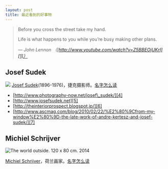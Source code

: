 ```yaml
---
layout: post
title: 最近看到的好事物
---
```


> Before you cross the street take my hand.
> 
> Life is what happens to you while you’re busy making other plans.
> 
> _— John Lennon （[http://www.youtube.com/watch?v=Z5BBEOjUKrI][1]）_

## Josef Sudek
![][image-1]
[Josef Sudek][2](1896-1976)，捷克摄影师。[名字怎么读][3]

- [http://www.photography-now.net/josef\_sudek/][4]
- [http://www.josefsudek.net][5]
- [http://theinteriorprospect.blogspot.jp/][6]
- [http://www.ascmag.com/blog/2010/02/22/%E2%80%9Cfrom-my-window%E2%80%9D-the-late-work-of-andre-kertesz-and-josef-sudek/][7]

## Michiel Schrijver
![The world outside. 120 x 80 cm. 2014][image-2]

[Michiel Schrijver][8]，荷兰画家。[名字怎么读][9]



[1]:	http://www.youtube.com/watch?v=Z5BBEOjUKrI
[2]:	http://en.wikipedia.org/wiki/Josef%5C_Sudek
[3]:	https://translate.google.com.hk/?ie=UTF-8&hl=en&client=tw-ob#cs/en/Josef%20Sudek
[4]:	http://www.photography-now.net/josef_sudek/
[5]:	http://www.josefsudek.net/ "http://www.josefsudek.net"
[6]:	http://theinteriorprospect.blogspot.jp/
[7]:	http://www.ascmag.com/blog/2010/02/22/%E2%80%9Cfrom-my-window%E2%80%9D-the-late-work-of-andre-kertesz-and-josef-sudek/
[8]:	http://www.michielschrijver.nl/ "http://www.michielschrijver.nl"
[9]:	https://translate.google.com.hk/?ie=UTF-8&hl=en&client=tw-ob#nl/en/Michiel%20Schrijver

[image-1]:	http://7u2m8z.com1.z0.glb.clouddn.com/blogJosef-Sudek-2.jpg
[image-2]:	http://www.michielschrijver.nl/images/9/495.800.jpg "The world outside. 120 x 80 cm. 2014"